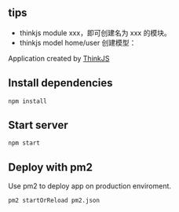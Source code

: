 
## tips
- thinkjs module xxx，即可创建名为 xxx 的模块。
- thinkjs model home/user 创建模型：

Application created by [ThinkJS](http://www.thinkjs.org)


## Install dependencies

```
npm install
```

## Start server

```
npm start
```

## Deploy with pm2

Use pm2 to deploy app on production enviroment.

```
pm2 startOrReload pm2.json
```
